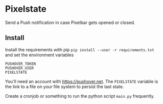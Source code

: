 Pixelstate
==========

Send a Push notification in case Pixelbar gets opened or closed.

Install
-------

Install the requirements with pip `pip install --user -r requirements.txt`
and set the environment variables
```
PUSHOVER_TOKEN
PUSHOVER_USER
PIXELSTATE
```

You'll need an account with https://pushover.net. The `PIXELSTATE` variable is the link to a file on your file system to persist the last state.

Create a cronjob or something to run the python script `main.py` frequently.
